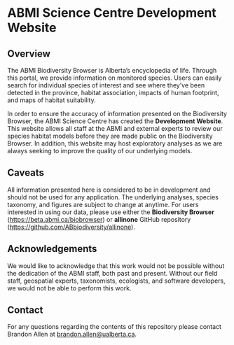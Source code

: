 # ABMI Science Centre Development Website

## Overview

The ABMI Biodiversity Browser is Alberta’s encyclopedia of life. Through this portal, we provide information on monitored species. Users can easily search for individual species of interest and see where they’ve been detected in the province, habitat association, impacts of human footprint, and maps of habitat suitability.

In order to ensure the accuracy of information presented on the Biodiversity Browser, the ABMI Science Centre has created the **Development Website**. This website allows all staff at the ABMI and external experts to review our species habitat models before they are made public on the Biodiversity Browser. In addition, this website may host exploratory analyses as we are always seeking to improve the quality of our underlying models.

## Caveats

All information presented here is considered to be in development and should not be used for any application. The underlying analyses, species taxonomy, and figures are subject to change at anytime. For users interested in using our data, please use either the **Biodiversity Browser** (https://beta.abmi.ca/biobrowser) or **allinone** GitHub repository (https://github.com/ABbiodiversity/allinone).

## Acknowledgements

We would like to acknowledge that this work would not be possible without the dedication of the ABMI staff, both past and present. Without our field staff, geospatial experts, taxonomists, ecologists, and software developers, we would not be able to perform this work.

## Contact

For any questions regarding the contents of this repository please contact Brandon Allen at brandon.allen@ualberta.ca.

